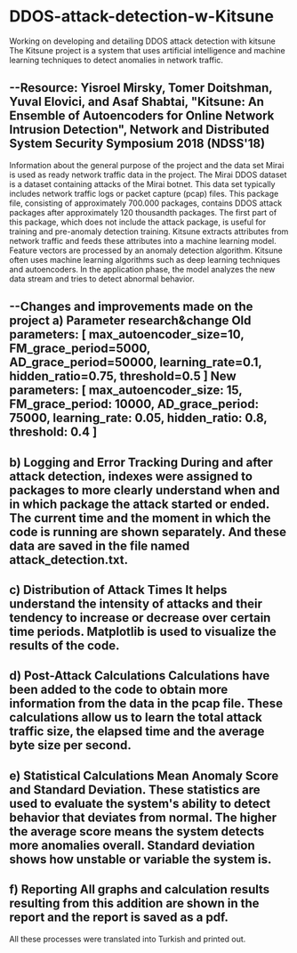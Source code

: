 # DDOS-attack-detection-w-Kitsune
Working on developing and detailing DDOS ​​attack detection with kitsune
The Kitsune project is a system that uses artificial intelligence and machine learning techniques to detect anomalies in network traffic.

--Resource:
Yisroel Mirsky, Tomer Doitshman, Yuval Elovici, and Asaf Shabtai, "Kitsune: An Ensemble of Autoencoders for Online Network Intrusion Detection", Network and Distributed System Security Symposium 2018 (NDSS'18)
--

Information about the general purpose of the project and the data set
  Mirai is used as ready network traffic data in the project. The Mirai DDOS dataset is a dataset containing attacks of the Mirai botnet. This data set typically includes network traffic logs or packet capture (pcap) files. This package file, consisting of approximately 700.000 packages, contains DDOS attack packages after approximately 120 thousandth packages. The first part of this package, which does not include the attack package, is useful for training and pre-anomaly detection training.
Kitsune extracts attributes from network traffic and feeds these attributes into a machine learning model. Feature vectors are processed by an anomaly detection algorithm. Kitsune often uses machine learning algorithms such as deep learning techniques and autoencoders. In the application phase, the model analyzes the new data stream and tries to detect abnormal behavior.


--Changes and improvements made on the project
a) Parameter research&change
    Old parameters:
    [ max_autoencoder_size=10, FM_grace_period=5000, AD_grace_period=50000, learning_rate=0.1, hidden_ratio=0.75, threshold=0.5 ]
    New parameters:
    [ max_autoencoder_size: 15, FM_grace_period: 10000, AD_grace_period: 75000, learning_rate: 0.05, hidden_ratio: 0.8, threshold: 0.4 ]
--
b) Logging and Error Tracking
  During and after attack detection, indexes were assigned to packages to more clearly understand when and in which package the attack started or ended. The current time and the moment in which the code is running are shown separately. And these data are saved in the file named attack_detection.txt.
--
c) Distribution of Attack Times
  It helps understand the intensity of attacks and their tendency to increase or decrease over certain time periods. Matplotlib is used to visualize the results of the code.
--  
d) Post-Attack Calculations
Calculations have been added to the code to obtain more information from the data in the pcap file. These calculations allow us to learn the total attack traffic size, the elapsed time and the average byte size per second.
--
e) Statistical Calculations
Mean Anomaly Score and Standard Deviation. These statistics are used to evaluate the system's ability to detect behavior that deviates from normal. The higher the average score means the system detects more anomalies overall. Standard deviation shows how unstable or variable the system is.
--
f) Reporting
All graphs and calculation results resulting from this addition are shown in the report and the report is saved as a pdf.
--
All these processes were translated into Turkish and printed out.


